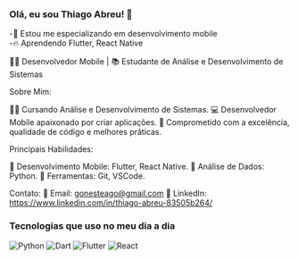 ### Olá, eu sou Thiago Abreu! 👋

-🚀 Estou me especializando em desenvolvimento mobile <br/>
-🔥 Aprendendo Flutter, React Native

👨‍💻 Desenvolvedor Mobile | 📚 Estudante de Análise e Desenvolvimento de Sistemas

Sobre Mim:

👨‍🎓 Cursando Análise e Desenvolvimento de Sistemas.
💻 Desenvolvedor Mobile apaixonado por criar aplicações.
🚀 Comprometido com a excelência, qualidade de código e melhores práticas.

Principais Habilidades:

📱  Desenvolvimento Mobile: Flutter, React Native.
📅 Análise de Dados: Python.
🔧 Ferramentas: Git, VSCode.

Contato:
📧 Email: gonesteago@gmail.com
🔗 LinkedIn: https://www.linkedin.com/in/thiago-abreu-83505b264/

### Tecnologias que uso no meu dia a dia
![Python](https://img.shields.io/badge/Python-3776AB?style=for-the-badge&logo=python&logoColor=white)
![Dart](https://img.shields.io/badge/Dart-0175C2?style=for-the-badge&logo=dart&logoColor=white)
![Flutter](https://img.shields.io/badge/Flutter-02569B?style=for-the-badge&logo=flutter&logoColor=white)
![React](https://img.shields.io/badge/React_Native-20232A?style=for-the-badge&logo=react&logoColor=61DAFB)
